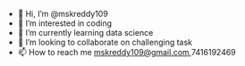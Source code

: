 - 👋 Hi, I’m @mskreddy109
- 👀 I’m interested in coding
- 🌱 I’m currently learning data science
- 💞️ I’m looking to collaborate on challenging task
- 📫 How to reach me mskreddy109@gmail.com,7416192469

<!---
mskreddy109/mskreddy109 is a ✨ special ✨ repository because its `README.md` (this file) appears on your GitHub profile.
You can click the Preview link to take a look at your changes.
--->
